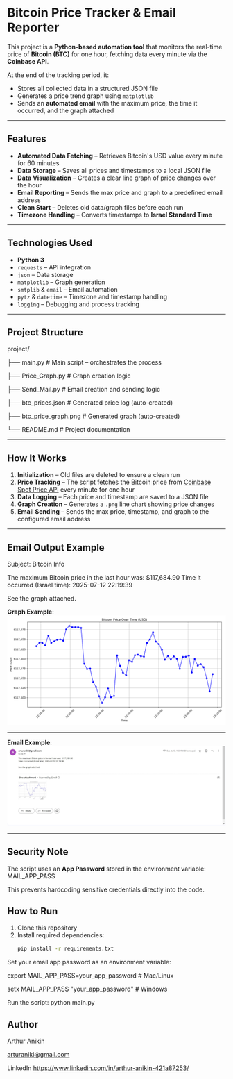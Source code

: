 #  Bitcoin Price Tracker & Email Reporter

This project is a **Python-based automation tool** that monitors the real-time price of **Bitcoin (BTC)** for one hour, fetching data every minute via the **Coinbase API**.  

At the end of the tracking period, it:
- Stores all collected data in a structured JSON file
- Generates a price trend graph using `matplotlib`
- Sends an **automated email** with the maximum price, the time it occurred, and the graph attached

---

##  Features
- **Automated Data Fetching** – Retrieves Bitcoin's USD value every minute for 60 minutes
- **Data Storage** – Saves all prices and timestamps to a local JSON file
- **Data Visualization** – Creates a clear line graph of price changes over the hour
- **Email Reporting** – Sends the max price and graph to a predefined email address
- **Clean Start** – Deletes old data/graph files before each run
- **Timezone Handling** – Converts timestamps to **Israel Standard Time**

---

##  Technologies Used
- **Python 3**
- `requests` – API integration
- `json` – Data storage
- `matplotlib` – Graph generation
- `smtplib` & `email` – Email automation
- `pytz` & `datetime` – Timezone and timestamp handling
- `logging` – Debugging and process tracking

---

##  Project Structure
project/

├── main.py # Main script – orchestrates the process

├── Price_Graph.py # Graph creation logic

├── Send_Mail.py # Email creation and sending logic

├── btc_prices.json # Generated price log (auto-created)

├── btc_price_graph.png # Generated graph (auto-created)

└── README.md # Project documentation


---

##  How It Works
1. **Initialization** – Old files are deleted to ensure a clean run
2. **Price Tracking** – The script fetches the Bitcoin price from [Coinbase Spot Price API](https://developers.coinbase.com/api/v2#get-spot-price) every minute for one hour
3. **Data Logging** – Each price and timestamp are saved to a JSON file
4. **Graph Creation** – Generates a `.png` line chart showing price changes
5. **Email Sending** – Sends the max price, timestamp, and graph to the configured email address

---

##  Email Output Example
Subject: Bitcoin Info

The maximum Bitcoin price in the last hour was: $117,684.90
Time it occurred (Israel time): 2025-07-12 22:19:39

See the graph attached.


**Graph Example**:
![graph preview](btc_price_graph.png)

---

**Email Example**:
![Email preview](The_received_email.jpg)

---


##  Security Note
The script uses an **App Password** stored in the environment variable: MAIL_APP_PASS

This prevents hardcoding sensitive credentials directly into the code.

##  How to Run
1. Clone this repository
2. Install required dependencies:
   ```bash
   pip install -r requirements.txt

Set your email app password as an environment variable:

export MAIL_APP_PASS=your_app_password   # Mac/Linux

setx MAIL_APP_PASS "your_app_password"   # Windows

Run the script: python main.py




##  Author

Arthur Anikin

 arturaniki@gmail.com

 LinkedIn https://www.linkedin.com/in/arthur-anikin-421a87253/






